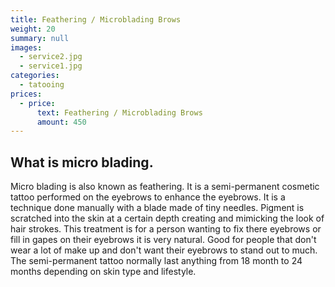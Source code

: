 ```yaml
---
title: Feathering / Microblading Brows
weight: 20
summary: null
images:
  - service2.jpg
  - service1.jpg
categories:
  - tatooing
prices:
  - price:
      text: Feathering / Microblading Brows
      amount: 450
---
```

## What is micro blading.

Micro blading is also known as feathering. It is a semi-permanent cosmetic tattoo performed on the eyebrows to enhance the eyebrows. It is a technique done manually with a blade made of tiny needles. Pigment is scratched into the skin at a certain depth creating and mimicking the look of hair strokes. This treatment is for a person wanting to fix there eyebrows or fill in gapes on their eyebrows it is very natural. Good for people that don't wear a lot of make up and don't want their eyebrows to stand out to much. The semi-permanent tattoo normally last anything from 18 month to 24 months depending on skin type and lifestyle.
